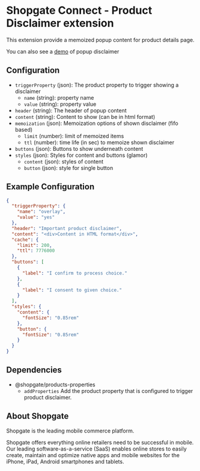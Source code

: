 # Shopgate Connect - Product Disclaimer extension

This extension provide a memoized popup content for product details page.

You can also see a [demo](./demo/pdp.png) of popup disclaimer

## Configuration

- `triggerProperty` (json): The product property to trigger showing a disclaimer
    - `name` (string): property name
    - `value` (string): property value
- `header` (string): The header of popup content
- `content` (string): Content to show (can be in html format)
- `memoization` (json): Memoization options of shown disclaimer (fifo based)
    - `limit` (number): limit of memoized items
    - `ttl` (number): time life (in sec) to memoize shown disclaimer
- `buttons` (json): Buttons to show underneath content
- `styles` (json): Styles for content and buttons (glamor)
    - `content` (json): styles of content
    - `button` (json): style for single button

## Example Configuration

```json
{
  "triggerProperty": {
    "name": "overlay",
    "value": "yes"
  },
  "header": "Important product disclaimer",
  "content": "<div>Content in HTML format</div>",
  "cache": {
    "limit": 200,
    "ttl": 7776000
  },
  "buttons": [
    {
      "label": "I confirm to process choice."
    },
    {
      "label": "I consent to given choice."
    }
  ],
  "styles": {
    "content": {
      "fontSize": "0.85rem"
    },
    "button": {
      "fontSize": "0.85rem"
    }
  }
}
```

## Dependencies
- @shopgate/products-properties
    - `addProperties` Add the product property that is configured to trigger product disclaimer.

## About Shopgate

Shopgate is the leading mobile commerce platform.

Shopgate offers everything online retailers need to be successful in mobile. Our leading
software-as-a-service (SaaS) enables online stores to easily create, maintain and optimize native
apps and mobile websites for the iPhone, iPad, Android smartphones and tablets.
